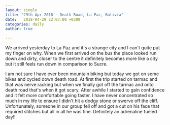 ```yaml
---
layout: single
title: "29th Apr 2018 - Death Road, La Paz, Bolivia"
date:   2018-04-29 22:07:00 +0300
categories: daily
author: true

---
```


We arrived yesterday to La Paz and it's a strange city and I can't quite put my finger on why. When we first arrived on the bus the place looked run down and dirty, closer to the centre it definitely becomes more like a city but it still feels run down in comparison to Sucre.

I am not sure I have ever been mountain biking but today we got on some bikes and cycled down death road. At first the trip started on tarmac and that was nerve racking but when we finally got off the tarmac and onto death road that's when it got scary. After awhile I started to gain confidence and it felt more comfortable going faster. I have never concentrated so much in my life to ensure I didn't hit a dodgy stone or swerve off the cliff. Unfortunately, someone in our group fell off and got a cut on his face that required stitches but all in all he was fine. Definitely an adrenaline fueled day!!
